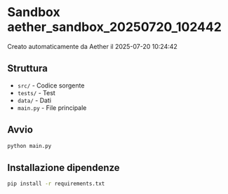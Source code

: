 # Sandbox aether_sandbox_20250720_102442

Creato automaticamente da Aether il 2025-07-20 10:24:42

## Struttura
- `src/` - Codice sorgente
- `tests/` - Test
- `data/` - Dati
- `main.py` - File principale

## Avvio
```bash
python main.py
```

## Installazione dipendenze
```bash
pip install -r requirements.txt
```
